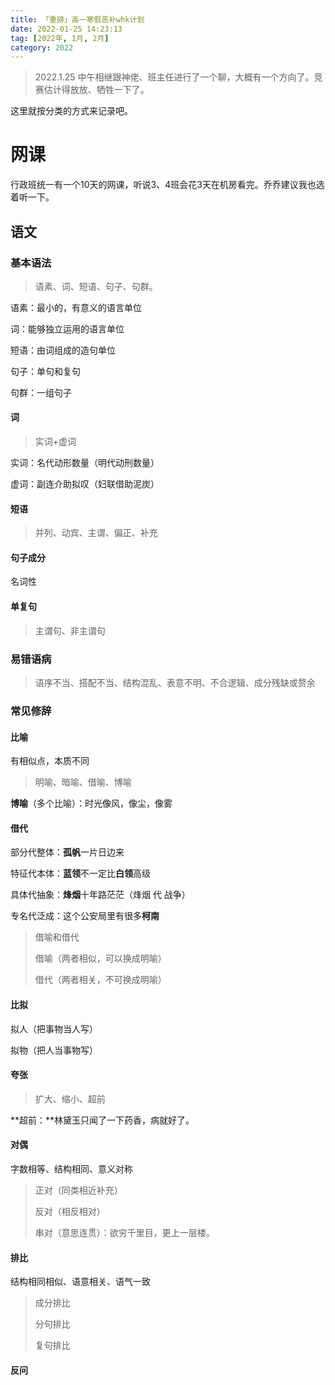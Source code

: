 ```yaml
---
title: 「重磅」高一寒假恶补whk计划
date: 2022-01-25 14:23:13
tag: [2022年, 1月, 2月]
category: 2022
---
```


> 2022.1.25 中午相继跟神佬、班主任进行了一个聊，大概有一个方向了。竞赛估计得放放、牺牲一下了。

这里就按分类的方式来记录吧。

# 网课

行政班统一有一个10天的网课，听说3、4班会花3天在机房看完。乔乔建议我也选着听一下。

## 语文

### 基本语法

> 语素、词、短语、句子、句群。

语素：最小的，有意义的语言单位

词：能够独立运用的语言单位

短语：由词组成的造句单位

句子：单句和复句

句群：一组句子

#### 词

> 实词+虚词

实词：名代动形数量（明代动刑数量）

虚词：副连介助拟叹（妇联借助泥炭）

#### 短语

> 并列、动宾、主谓、偏正、补充

#### 句子成分

名词性

#### 单复句

> 主谓句、非主谓句

### 易错语病

> 语序不当、搭配不当、结构混乱、表意不明、不合逻辑、成分残缺或赘余

### 常见修辞

#### 比喻

有相似点，本质不同

> 明喻、暗喻、借喻、博喻

**博喻**（多个比喻）：时光像风，像尘，像雾

#### 借代

部分代整体：**孤帆**一片日边来

特征代本体：**蓝领**不一定比**白领**高级

具体代抽象：**烽烟**十年路茫茫（烽烟 代 战争）

专名代泛成：这个公安局里有很多**柯南**

> 借喻和借代
>
> 借喻（两者相似，可以换成明喻）
>
> 借代（两者相关，不可换成明喻）

#### 比拟

拟人（把事物当人写）

拟物（把人当事物写）

#### 夸张

> 扩大、缩小、超前

**超前：**林黛玉只闻了一下药香，病就好了。

#### 对偶

字数相等、结构相同、意义对称

> 正对（同类相近补充）
>
> 反对（相反相对）
>
> 串对（意思连贯）：欲穷千里目，更上一层楼。

#### 排比

结构相同相似、语意相关、语气一致

> 成分排比
>
> 分句排比
>
> 复句排比

#### 反问


